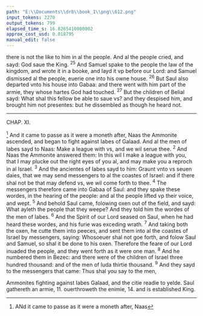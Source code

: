 ```yaml
---
path: "E:\\Documents\\drb\\book_1\\png\\612.png"
input_tokens: 2270
output_tokens: 799
elapsed_time_s: 16.8265410000002
approx_cost_usd: 0.018795
manual_edit: false
---
```

there is not the like to him in al the people. And al the people
cried, and sayd: God saue the King. <sup>25</sup> And Samuel spake to
the people the law of the kingdom, and wrote it in a booke,
and layd it vp before our Lord: and Samuel dismissed al the
people, euerie one into his owne house. <sup>26</sup> But Saul also departed vnto his house into Gabaa: and there went with him
part of the armie, they whose hartes God had touched. <sup>27</sup> But
the children of Belial sayd: What shal this fellow be able to
saue vs? and they despised him, and brought him not presentes: but he dissembled as though he heard not.

<hr>

CHAP. XI.

[^1] And it came to passe as it were a moneth after, Naas
the Ammonite ascended, and began to fight against
Iabes of Galaad. And al the men of Iabes sayd to Naas: Make
a league with vs, and we wil serue thee. <sup>2</sup> And Naas the
Ammonite answered them: In this wil I make a league with
you, that I may plucke out the right eyes of you al, and may
make you a reproch in al Israel. <sup>3</sup> And the ancientes of Iabes
sayd to him: Graunt vnto vs seuen daies, that we may send
messengers to al the coastes of Israel: and if there shal not
be that may defend vs, we wil come forth to thee. <sup>4</sup> The
messengers therefore came into Gabaa of Saul: and they
spake these wordes, in the hearing of the people: and al the
people lifted vp their voice, and wept. <sup>5</sup> And behold Saul
came, folowing oxen out of the field, and sayd: What ayleth
the people that they weepe? And they told him the wordes
of the men of Iabes. <sup>6</sup> And the Spirit of our Lord seased on
Saul, when he had heard these wordes, and his furie was exceding wrath. <sup>7</sup> And taking both the oxen, he cutte them
into peeces, and sent them into al the coastes of Israel by messengers, saying: Whosoeuer shal not goe forth, and folow
Saul and Samuel, so shal it be done to his oxen. Therefore
the feare of our Lord inuaded the people, and they went
forth as it were one man. <sup>8</sup> And he numbered them in Bezec:
and there were of the children of Israel three hundred thousand: and of the men of Iuda thirtie thousand. <sup>9</sup> And they
sayd to the messengers that came: Thus shal you say to the
men,

<aside>Ammonites fighting against Iabes Galaad, and the citie readie to yelde. Saul gathereth an armie, 11. ouerthroweth the enimie, 14. and is established King.</aside>

[^1]: ANd it came to passe as it were a moneth after, Naas